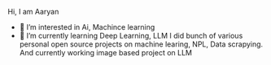 Hi, I am Aaryan
- 👀 I’m interested in Ai, Machince learning  
- 🌱 I’m currently learning Deep Learning, LLM
I did bunch of various personal open source projects on machine learing, NPL, Data scrapying.
And currently working image based project on LLM
